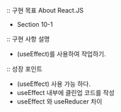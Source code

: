 :: 구현 목표
About React.JS

- Section 10-1

:: 구현 사항 설명

- (useEffect)를 사용하여 작업하기.

:: 성장 포인트

- (useEffect) 사용 가능 하다.
- useEffect 내부에 클린업 코드를 작성
- useEffect 와 useReducer 차이
